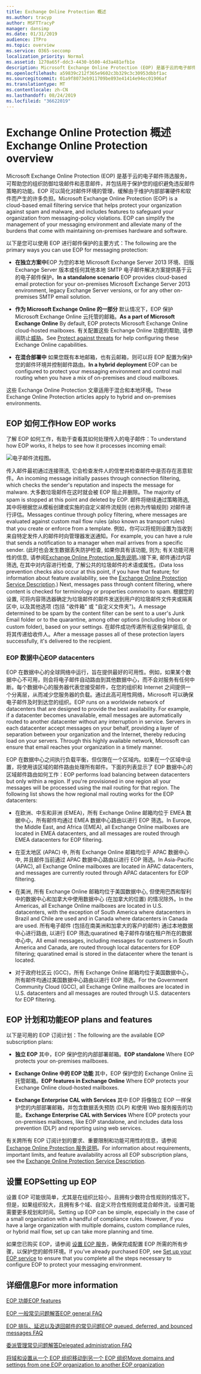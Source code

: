```yaml
---
title: Exchange Online Protection 概述
ms.author: tracyp
author: MSFTTracyP
manager: dansimp
ms.date: 01/31/2019
audience: ITPro
ms.topic: overview
ms.service: O365-seccomp
localization_priority: Normal
ms.assetid: 1270a65f-ddc3-4430-b500-4d3a481efb1e
description: Microsoft Exchange Online Protection (EOP) 是基于云的电子邮件筛选服务，可帮助您的组织防御垃圾邮件和恶意邮件，并包括用于保护您的组织避免违反邮件策略的功能。
ms.openlocfilehash: a59839c212f365e9602c3b329c3c30953dbbf1ac
ms.sourcegitcommit: 01a9f8073eb911709be893e41414e94ec01906af
ms.translationtype: MT
ms.contentlocale: zh-CN
ms.lasthandoff: 08/24/2019
ms.locfileid: "36622019"
---
```

# <a name="exchange-online-protection-overview"></a><span data-ttu-id="68729-103">Exchange Online Protection 概述</span><span class="sxs-lookup"><span data-stu-id="68729-103">Exchange Online Protection overview</span></span>

<span data-ttu-id="68729-p101">Microsoft Exchange Online Protection (EOP) 是基于云的电子邮件筛选服务，可帮助您的组织防御垃圾邮件和恶意邮件，并包括用于保护您的组织避免违反邮件策略的功能。EOP 可以简化对邮件环境的管理，缓解由于维护内部部署硬件和软件而产生的许多负担。</span><span class="sxs-lookup"><span data-stu-id="68729-p101">Microsoft Exchange Online Protection (EOP) is a cloud-based email filtering service that helps protect your organization against spam and malware, and includes features to safeguard your organization from messaging-policy violations. EOP can simplify the management of your messaging environment and alleviate many of the burdens that come with maintaining on-premises hardware and software.</span></span>
  
<span data-ttu-id="68729-106">以下是您可以使用 EOP 进行邮件保护的主要方式：</span><span class="sxs-lookup"><span data-stu-id="68729-106">The following are the primary ways you can use EOP for messaging protection:</span></span>
  
- <span data-ttu-id="68729-107">**在独立方案中**EOP 为您的本地 Microsoft Exchange Server 2013 环境、旧版 Exchange Server 版本或任何其他本地 SMTP 电子邮件解决方案提供基于云的电子邮件保护。</span><span class="sxs-lookup"><span data-stu-id="68729-107">**In a standalone scenario** EOP provides cloud-based email protection for your on-premises Microsoft Exchange Server 2013 environment, legacy Exchange Server versions, or for any other on-premises SMTP email solution.</span></span> 
    
- <span data-ttu-id="68729-108">**作为 Microsoft Exchange Online 的一部分** 默认情况下，EOP 保护 Microsoft Exchange Online 云托管的邮箱。</span><span class="sxs-lookup"><span data-stu-id="68729-108">**As a part of Microsoft Exchange Online** By default, EOP protects Microsoft Exchange Online cloud-hosted mailboxes.</span></span> <span data-ttu-id="68729-109">有关配置这些 Exchange Online 功能的帮助, 请参阅防止[威胁](../protect-against-threats.md)。</span><span class="sxs-lookup"><span data-stu-id="68729-109">See [Protect against threats](../protect-against-threats.md) for help configuring these Exchange Online capabilities.</span></span> 
    
- <span data-ttu-id="68729-110">**在混合部署中** 如果您既有本地邮箱，也有云邮箱，则可以将 EOP 配置为保护您的邮件环境并控制邮件路由。</span><span class="sxs-lookup"><span data-stu-id="68729-110">**In a hybrid deployment** EOP can be configured to protect your messaging environment and control mail routing when you have a mix of on-premises and cloud mailboxes.</span></span> 

<span data-ttu-id="68729-111">这些 Exchange Online Protection 文章适用于混合和本地环境。</span><span class="sxs-lookup"><span data-stu-id="68729-111">These Exchange Online Protection articles apply to hybrid and on-premises environments.</span></span> 
    
## <a name="how-eop-works"></a><span data-ttu-id="68729-112">EOP 如何工作</span><span class="sxs-lookup"><span data-stu-id="68729-112">How EOP works</span></span>

<span data-ttu-id="68729-113">了解 EOP 如何工作，有助于查看其如何处理传入的电子邮件：</span><span class="sxs-lookup"><span data-stu-id="68729-113">To understand how EOP works, it helps to see how it processes incoming email:</span></span>

![电子邮件流程图。](../media/GitHubBugs/emailprocessingineop1.png)
  
<span data-ttu-id="68729-115">传入邮件最初通过连接筛选, 它会检查发件人的信誉并检查邮件中是否存在恶意软件。</span><span class="sxs-lookup"><span data-stu-id="68729-115">An incoming message initially passes through connection filtering, which checks the sender's reputation and inspects the message for malware.</span></span> <span data-ttu-id="68729-116">大多数垃圾邮件在这时就会被 EOP 阻止并删除。</span><span class="sxs-lookup"><span data-stu-id="68729-116">The majority of spam is stopped at this point and deleted by EOP.</span></span> <span data-ttu-id="68729-117">邮件将继续通过策略筛选, 其中将根据您从模板创建或实施的自定义邮件流规则 (也称为传输规则) 对邮件进行评估。</span><span class="sxs-lookup"><span data-stu-id="68729-117">Messages continue through policy filtering, where messages are evaluated against custom mail flow rules (also known as transport rules) that you create or enforce from a template.</span></span> <span data-ttu-id="68729-118">例如，你可以将规则设置为当收到来自特定发件人的邮件时向管理器发送通知。</span><span class="sxs-lookup"><span data-stu-id="68729-118">For example, you can have a rule that sends a notification to a manager when mail arrives from a specific sender.</span></span> <span data-ttu-id="68729-119">(此时也会发生数据丢失防护检查, 如果你具有该功能, 则为; 有关功能可用性的信息, 请参阅[Exchange Online Protection 服务说明](https://go.microsoft.com/fwlink/p/?LinkId=320619)。)接下来, 邮件通过内容筛选, 在其中对内容进行检查, 了解公共的垃圾邮件的术语或属性。</span><span class="sxs-lookup"><span data-stu-id="68729-119">(Data loss prevention checks also occur at this point, if you have that feature; for information about feature availability, see the [Exchange Online Protection Service Description](https://go.microsoft.com/fwlink/p/?LinkId=320619).) Next, messages pass through content filtering, where content is checked for terminology or properties common to spam.</span></span> <span data-ttu-id="68729-120">根据您的设置, 可将内容筛选器确定为垃圾邮件的邮件发送到用户的垃圾邮件文件夹或隔离区中, 以及其他选项 (包括 "收件箱" 或 "自定义文件夹")。</span><span class="sxs-lookup"><span data-stu-id="68729-120">A message determined to be spam by the content filter can be sent to a user's Junk Email folder or to the quarantine, among other options (including Inbox or custom folder), based on your settings.</span></span> <span data-ttu-id="68729-121">在邮件成功传递所有这些保护层后, 会将其传递给收件人。</span><span class="sxs-lookup"><span data-stu-id="68729-121">After a message passes all of these protection layers successfully, it's delivered to the recipient.</span></span>
  
### <a name="eop-datacenters"></a><span data-ttu-id="68729-122">EOP 数据中心</span><span class="sxs-lookup"><span data-stu-id="68729-122">EOP datacenters</span></span>

<span data-ttu-id="68729-p104">EOP 在数据中心的全球网络中运行，旨在提供最好的可用性。例如，如果某个数据中心不可用，则会将电子邮件自动路由到其他数据中心，而不会对服务有任何中断。每个数据中心的服务器代表您接受邮件，在您的组织和 Internet 之间提供一个分离层，从而减少您服务器的负载。通过此高可用性网络，Microsoft 可以确保电子邮件及时到达您的组织。</span><span class="sxs-lookup"><span data-stu-id="68729-p104">EOP runs on a worldwide network of datacenters that are designed to provide the best availability. For example, if a datacenter becomes unavailable, email messages are automatically routed to another datacenter without any interruption in service. Servers in each datacenter accept messages on your behalf, providing a layer of separation between your organization and the Internet, thereby reducing load on your servers. Through this highly available network, Microsoft can ensure that email reaches your organization in a timely manner.</span></span> 
  
<span data-ttu-id="68729-p105">EOP 在数据中心之间执行负载平衡，但仅限在一个区域内。如果在一个区域中设置，将使用该区域的邮件路由处理所有邮件。下面的列表显示了 EOP 数据中心的区域邮件路由如何工作：</span><span class="sxs-lookup"><span data-stu-id="68729-p105">EOP performs load balancing between datacenters but only within a region. If you're provisioned in one region all your messages will be processed using the mail routing for that region. The following list shows the how regional mail routing works for the EOP datacenters:</span></span>
  
    
- <span data-ttu-id="68729-130">在欧洲、中东和非洲 (EMEA)，所有 Exchange Online 邮箱均位于 EMEA 数据中心，所有邮件均通过 EMEA 数据中心路由以进行 EOP 筛选。</span><span class="sxs-lookup"><span data-stu-id="68729-130">In Europe, the Middle East, and Africa (EMEA), all Exchange Online mailboxes are located in EMEA datacenters, and all messages are routed through EMEA datacenters for EOP filtering.</span></span>
    
- <span data-ttu-id="68729-131">在亚太地区 (APAC) 中, 所有 Exchange Online 邮箱均位于 APAC 数据中心中, 并且邮件当前通过 APAC 数据中心路由以进行 EOP 筛选。</span><span class="sxs-lookup"><span data-stu-id="68729-131">In Asia-Pacific (APAC), all Exchange Online mailboxes are located in APAC datacenters, and messages are currently routed through APAC datacenters for EOP filtering.</span></span>

- <span data-ttu-id="68729-132">在美洲, 所有 Exchange Online 邮箱均位于美国数据中心, 但使用巴西和智利中的数据中心和加拿大中使用数据中心 (在加拿大的位置) 的情况除外。</span><span class="sxs-lookup"><span data-stu-id="68729-132">In the Americas, all Exchange Online mailboxes are located in U.S. datacenters, with the exception of South America where datacenters in Brazil and Chile are used and in Canada where datacenters in Canada are used.</span></span> <span data-ttu-id="68729-133">所有电子邮件 (包括在南美洲和加拿大的客户的邮件) 通过本地数据中心进行路由, 以进行 EOP 筛选;quaratined 电子邮件存储在租户所在的数据中心中。</span><span class="sxs-lookup"><span data-stu-id="68729-133">All email messages, including messages for customers in South America and Canada, are routed through local datacenters for EOP filtering; quaratined email is stored in the datacenter where the tenant is located.</span></span>
    
- <span data-ttu-id="68729-134">对于政府社区云 (GCC)，所有 Exchange Online 邮箱均位于美国数据中心，所有邮件均通过美国数据中心路由以进行 EOP 筛选。</span><span class="sxs-lookup"><span data-stu-id="68729-134">For the Government Community Cloud (GCC), all Exchange Online mailboxes are located in U.S. datacenters and all messages are routed through U.S. datacenters for EOP filtering.</span></span>
    
## <a name="eop-plans-and-features"></a><span data-ttu-id="68729-135">EOP 计划和功能</span><span class="sxs-lookup"><span data-stu-id="68729-135">EOP plans and features</span></span>

<span data-ttu-id="68729-136">以下是可用的 EOP 订阅计划：</span><span class="sxs-lookup"><span data-stu-id="68729-136">The following are the available EOP subscription plans:</span></span>
  
- <span data-ttu-id="68729-137">**独立 EOP** 其中，EOP 保护您的内部部署邮箱。</span><span class="sxs-lookup"><span data-stu-id="68729-137">**EOP standalone** Where EOP protects your on-premises mailboxes.</span></span> 
    
- <span data-ttu-id="68729-138">**Exchange Online 中的 EOP 功能** 其中，EOP 保护您的 Exchange Online 云托管邮箱。</span><span class="sxs-lookup"><span data-stu-id="68729-138">**EOP features in Exchange Online** Where EOP protects your Exchange Online cloud-hosted mailboxes.</span></span> 
    
- <span data-ttu-id="68729-139">**Exchange Enterprise CAL with Services** 其中 EOP 将像独立 EOP 一样保护您的内部部署邮箱，并包含数据丢失预防 (DLP) 和使用 Web 服务报告的功能。</span><span class="sxs-lookup"><span data-stu-id="68729-139">**Exchange Enterprise CAL with Services** Where EOP protects your on-premises mailboxes, like EOP standalone, and includes data loss prevention (DLP) and reporting using web services.</span></span> 
    
<span data-ttu-id="68729-140">有关跨所有 EOP 订阅计划的要求、重要限制和功能可用性的信息，请参阅 [Exchange Online Protection 服务说明](https://go.microsoft.com/fwlink/p/?LinkId=320619)。</span><span class="sxs-lookup"><span data-stu-id="68729-140">For information about requirements, important limits, and feature availability across all EOP subscription plans, see the [Exchange Online Protection Service Description](https://go.microsoft.com/fwlink/p/?LinkId=320619).</span></span>
  
## <a name="setting-up-eop"></a><span data-ttu-id="68729-141">设置 EOP</span><span class="sxs-lookup"><span data-stu-id="68729-141">Setting up EOP</span></span>

<span data-ttu-id="68729-p107">设置 EOP 可能很简单，尤其是在组织比较小，且拥有少数符合性规则的情况下。但是，如果组织较大，且拥有多个域、自定义符合性规则或混合邮件流，设置可能需要更多规划和时间。</span><span class="sxs-lookup"><span data-stu-id="68729-p107">Setting up EOP can be simple, especially in the case of a small organization with a handful of compliance rules. However, if you have a large organization with multiple domains, custom compliance rules, or hybrid mail flow, set up can take more planning and time.</span></span>
  
<span data-ttu-id="68729-144">如果您已购买 EOP，请参阅 [设置 EOP 服务](set-up-your-eop-service.md)，确保完成配置 EOP 所需的所有步骤，以保护您的邮件环境。</span><span class="sxs-lookup"><span data-stu-id="68729-144">If you've already purchased EOP, see [Set up your EOP service](set-up-your-eop-service.md) to ensure that you complete all the steps necessary to configure EOP to protect your messaging environment.</span></span> 
  
## <a name="for-more-information"></a><span data-ttu-id="68729-145">详细信息</span><span class="sxs-lookup"><span data-stu-id="68729-145">For more information</span></span>

[<span data-ttu-id="68729-146">EOP 功能</span><span class="sxs-lookup"><span data-stu-id="68729-146">EOP features</span></span>](eop-features.md)
  
[<span data-ttu-id="68729-147">EOP 一般常见问题解答</span><span class="sxs-lookup"><span data-stu-id="68729-147">EOP general FAQ</span></span>](eop-general-faq.md)
  
[<span data-ttu-id="68729-148">EOP 排队、延迟以及退回邮件的常见问题</span><span class="sxs-lookup"><span data-stu-id="68729-148">EOP queued, deferred, and bounced messages FAQ</span></span>](eop-queued-deferred-and-bounced-messages-faq.md)
  
[<span data-ttu-id="68729-149">委派管理常见问题解答</span><span class="sxs-lookup"><span data-stu-id="68729-149">Delegated administration FAQ</span></span>](delegated-administration-faq.md)
  
[<span data-ttu-id="68729-150">将域和设置从一个 EOP 组织移动到另一个 EOP 组织</span><span class="sxs-lookup"><span data-stu-id="68729-150">Move domains and settings from one EOP organization to another EOP organization</span></span>](move-domains-and-settings-from-one-eop-organization-to-another-eop-organization.md)
  

